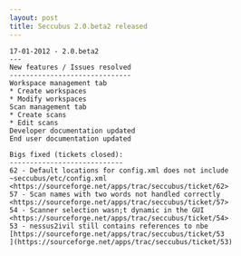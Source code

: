 ```yaml
---
layout: post
title: Seccubus 2.0.beta2 released
---
```


    17-01-2012 - 2.0.beta2
    ---
    New features / Issues resolved
    ------------------------------
    Workspace management tab
    * Create workspaces
    * Modify workspaces
    Scan management tab
    * Create scans
    * Edit scans
    Developer documentation updated
    End user documentation updated
    
    Bigs fixed (tickets closed):
    ----------------------------
    62 - Default locations for config.xml does not include
    ~seccubus/etc/config.xml
    <https://sourceforge.net/apps/trac/seccubus/ticket/62>
    57 - Scan names with two words not handled correctly
    <https://sourceforge.net/apps/trac/seccubus/ticket/57>
    54 - Scanner selection wasn;t dynamic in the GUI
    <https://sourceforge.net/apps/trac/seccubus/ticket/54>
    53 - nessus2ivil still contains references to nbe
    [https://sourceforge.net/apps/trac/seccubus/ticket/53
    ](https://sourceforge.net/apps/trac/seccubus/ticket/53)

